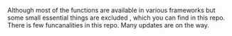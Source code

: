 Although most of the functions are available in various frameworks but some small essential things are excluded , which you can find in this repo.
There is few funcanalities in this repo. Many updates are on the way.
